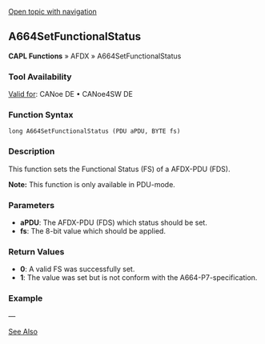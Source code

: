 [Open topic with navigation](../../../../../CANoeDEFamily.htm#Topics/CAPLFunctions/ADFX/Functions/CAPLfunctionA664SetFunctionalStatus.md)

## A664SetFunctionalStatus

**CAPL Functions** » AFDX » A664SetFunctionalStatus

### Tool Availability

[Valid for](../../../Shared/FeatureAvailability.md):  CANoe DE • CANoe4SW DE

### Function Syntax

```plaintext
long A664SetFunctionalStatus (PDU aPDU, BYTE fs)
```

### Description

This function sets the Functional Status (FS) of a AFDX-PDU (FDS).

**Note:** This function is only available in PDU-mode.

### Parameters

- **aPDU**: The AFDX-PDU (FDS) which status should be set.
- **fs**: The 8-bit value which should be applied.

### Return Values

- **0**: A valid FS was successfully set.
- **1**: The value was set but is not conform with the A664-P7-specification.

### Example

—

[See Also](javascript:void(0);)
